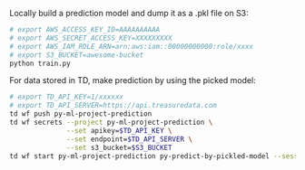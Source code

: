 Locally build a prediction model and dump it as a .pkl file on S3:

```sh
# export AWS_ACCESS_KEY_ID=AAAAAAAAAA
# export AWS_SECRET_ACCESS_KEY=XXXXXXXXX
# export AWS_IAM_ROLE_ARN=arn:aws:iam::00000000000:role/xxxx
# export S3_BUCKET=awesome-bucket
python train.py
```

For data stored in TD, make prediction by using the picked model:

```sh
# export TD_API_KEY=1/xxxxxx
# export TD_API_SERVER=https://api.treasuredata.com
td wf push py-ml-project-prediction
td wf secrets --project py-ml-project-prediction \
              --set apikey=$TD_API_KEY \
              --set endpoint=$TD_API_SERVER \
              --set s3_bucket=$S3_BUCKET
td wf start py-ml-project-prediction py-predict-by-pickled-model --session now
```
